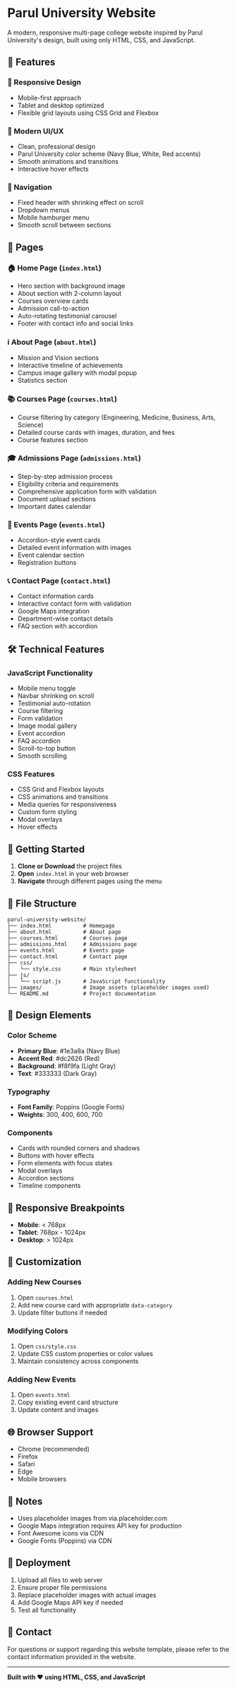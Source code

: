 # Parul University Website

A modern, responsive multi-page college website inspired by Parul University's design, built using only HTML, CSS, and JavaScript.

## 🌟 Features

### 📱 Responsive Design
- Mobile-first approach
- Tablet and desktop optimized
- Flexible grid layouts using CSS Grid and Flexbox

### 🎨 Modern UI/UX
- Clean, professional design
- Parul University color scheme (Navy Blue, White, Red accents)
- Smooth animations and transitions
- Interactive hover effects

### 🧭 Navigation
- Fixed header with shrinking effect on scroll
- Dropdown menus
- Mobile hamburger menu
- Smooth scroll between sections

## 📄 Pages

### 🏠 Home Page (`index.html`)
- Hero section with background image
- About section with 2-column layout
- Courses overview cards
- Admission call-to-action
- Auto-rotating testimonial carousel
- Footer with contact info and social links

### ℹ️ About Page (`about.html`)
- Mission and Vision sections
- Interactive timeline of achievements
- Campus image gallery with modal popup
- Statistics section

### 📚 Courses Page (`courses.html`)
- Course filtering by category (Engineering, Medicine, Business, Arts, Science)
- Detailed course cards with images, duration, and fees
- Course features section

### 🎓 Admissions Page (`admissions.html`)
- Step-by-step admission process
- Eligibility criteria and requirements
- Comprehensive application form with validation
- Document upload sections
- Important dates calendar

### 🎉 Events Page (`events.html`)
- Accordion-style event cards
- Detailed event information with images
- Event calendar section
- Registration buttons

### 📞 Contact Page (`contact.html`)
- Contact information cards
- Interactive contact form with validation
- Google Maps integration
- Department-wise contact details
- FAQ section with accordion

## 🛠️ Technical Features

### JavaScript Functionality
- Mobile menu toggle
- Navbar shrinking on scroll
- Testimonial auto-rotation
- Course filtering
- Form validation
- Image modal gallery
- Event accordion
- FAQ accordion
- Scroll-to-top button
- Smooth scrolling

### CSS Features
- CSS Grid and Flexbox layouts
- CSS animations and transitions
- Media queries for responsiveness
- Custom form styling
- Modal overlays
- Hover effects

## 🚀 Getting Started

1. **Clone or Download** the project files
2. **Open** `index.html` in your web browser
3. **Navigate** through different pages using the menu

## 📁 File Structure

```
parul-university-website/
├── index.html          # Homepage
├── about.html          # About page
├── courses.html        # Courses page
├── admissions.html     # Admissions page
├── events.html         # Events page
├── contact.html        # Contact page
├── css/
│   └── style.css       # Main stylesheet
├── js/
│   └── script.js       # JavaScript functionality
├── images/             # Image assets (placeholder images used)
└── README.md           # Project documentation
```

## 🎨 Design Elements

### Color Scheme
- **Primary Blue**: #1e3a8a (Navy Blue)
- **Accent Red**: #dc2626 (Red)
- **Background**: #f8f9fa (Light Gray)
- **Text**: #333333 (Dark Gray)

### Typography
- **Font Family**: Poppins (Google Fonts)
- **Weights**: 300, 400, 600, 700

### Components
- Cards with rounded corners and shadows
- Buttons with hover effects
- Form elements with focus states
- Modal overlays
- Accordion sections
- Timeline components

## 📱 Responsive Breakpoints

- **Mobile**: < 768px
- **Tablet**: 768px - 1024px
- **Desktop**: > 1024px

## 🔧 Customization

### Adding New Courses
1. Open `courses.html`
2. Add new course card with appropriate `data-category`
3. Update filter buttons if needed

### Modifying Colors
1. Open `css/style.css`
2. Update CSS custom properties or color values
3. Maintain consistency across components

### Adding New Events
1. Open `events.html`
2. Copy existing event card structure
3. Update content and images

## 🌐 Browser Support

- Chrome (recommended)
- Firefox
- Safari
- Edge
- Mobile browsers

## 📝 Notes

- Uses placeholder images from via.placeholder.com
- Google Maps integration requires API key for production
- Font Awesome icons via CDN
- Google Fonts (Poppins) via CDN

## 🚀 Deployment

1. Upload all files to web server
2. Ensure proper file permissions
3. Replace placeholder images with actual images
4. Add Google Maps API key if needed
5. Test all functionality

## 📧 Contact

For questions or support regarding this website template, please refer to the contact information provided in the website.

---

**Built with ❤️ using HTML, CSS, and JavaScript**